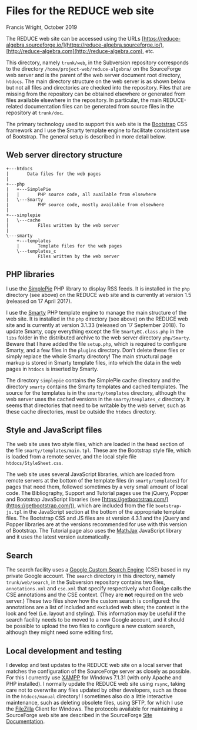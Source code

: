 Files for the REDUCE web site
=============================

Francis Wright, October 2019

The REDUCE web site can be accessed using the URLs [https://reduce-algebra.sourceforge.io/](https://reduce-algebra.sourceforge.io/), [http://reduce-algebra.com](http://reduce-algebra.com), etc.

This directory, namely `trunk/web`, in the Subversion repository corresponds to the directory `/home/project-web/reduce-algebra/` on the SourceForge web server and is the parent of the web server document root directory, `htdocs`.  The main directory structure on the web server is as shown below but not all files and directories are checked into the repository.  Files that are missing from the repository can be obtained elsewhere or generated from files available elsewhere in the repository.  In particular, the main REDUCE-related documentation files can be generated from source files in the repository at `trunk/doc`.

The primary technology used to support this web site is the [Bootstrap](https://getbootstrap.com/) CSS framework and I use the Smarty template engine to facilitate consistent use of Bootstrap.  The general setup is described in more detail below.

Web server directory structure
------------------------------

	+---htdocs
	|       Data files for the web pages
	|               
	+---php
	|   +---SimplePie
	|   |       PHP source code, all available from elsewhere
	|   \---Smarty
	|           PHP source code, mostly available from elsewhere
	|               
	+---simplepie
	|   \---cache
	|           Files written by the web server
	|           
	\---smarty
	    +---templates
	    |       Template files for the web pages
	    \---templates_c
	            Files written by the web server

PHP libraries
-------------

I use the [SimplePie](http://simplepie.org/) PHP library to display RSS feeds.  It is installed in the `php` directory (see above) on the REDUCE web site and is currently at version 1.5 (released on 17 April 2017).

I use the [Smarty](https://www.smarty.net/) PHP template engine to manage the main structure of the web site.  It is installed in the `php` directory (see above) on the REDUCE web site and is currently at version 3.1.33 (released on 17 September 2018).  To update Smarty, copy everything except the file `SmartyBC.class.php` in the `libs` folder in the distributed archive to the web server directory `php/Smarty`.  Beware that I have added the file `setup.php`, which is required to configure Smarty, and a few files in the `plugins` directory.  Don't delete these files or simply replace the whole Smarty directory!  The main structural page markup is stored in Smarty template files, into which the data in the web pages in `htdocs` is inserted by Smarty.

The directory `simplepie` contains the SimplePie cache directory and the directory `smarty` contains the Smarty templates and cached templates.  The source for the templates is in the `smarty/templates` directory, although the web server uses the cached versions in the `smarty/templates_c` directory.  It seems that directories that need to be writable by the web server, such as these cache directories, must be outside the `htdocs` directory.

Style and JavaScript files
--------------------------

The web site uses two style files, which are loaded in the head section of the file `smarty/templates/main.tpl`.  These are the Bootstrap style file, which is loaded from a remote server, and the local style file `htdocs/StyleSheet.css`.

The web site uses several JavaScript libraries, which are loaded from remote servers at the bottom of the template files (in `smarty/templates`) for pages that need them, followed sometimes by a very small amount of local code.  The Bibliography, Support and Tutorial pages use the jQuery, Popper and Bootstrap JavaScript libraries (see [https://getbootstrap.com/](https://getbootstrap.com/)), which are included from the file `bootstrap-js.tpl` in the JavaScript section at the bottom of the appropriate template files.  The Bootstrap CSS and JS files are at version 4.3.1 and the jQuery and Popper libraries are at the versions recommended for use with this version of Bootstrap.  The Tutorial page also uses the [MathJax](https://www.mathjax.org/) JavaScript library and it uses the latest version automatically.

Search
------

The search facility uses a [Google Custom Search Engine](https://cse.google.com/cse/) (CSE) based in my private Google account.  The `search` directory in this directory, namely `trunk/web/search`, in the Subversion repository contains two files, `annotations.xml` and `cse.xml` that specify respectively what Goolge calls the CSE annotations and the CSE context.  (They are **not** required on the web server.)  These two files show how the custom search is configured: the annotations are a list of included and excluded web sites; the context is the look and feel (i.e. layout and styling).  This information may be useful if the search facility needs to be moved to a new Google account, and it should be possible to upload the two files to configure a new custom search, although they might need some editing first.

Local development and testing
-----------------------------

I develop and test updates to the REDUCE web site on a local server that matches the configuration of the SourceForge server as closely as possible.  For this I currently use [XAMPP](https://www.apachefriends.org/index.html) for Windows 7.1.31 (with only Apache and PHP installed).  I normally update the REDUCE web site using `rsync`, taking care not to overwrite any files updated by other developers, such as those in the `htdocs/manual` directory!  I sometimes also do a little interactive maintenance, such as deleting obsolete files, using SFTP, for which I use the [FileZilla](https://filezilla-project.org/) Client for Windows.  The protocols available for maintaining a SourceForge web site are described in the SourceForge [Site Documentation](https://sourceforge.net/p/forge/documentation/Project%20Web%20Services/).
